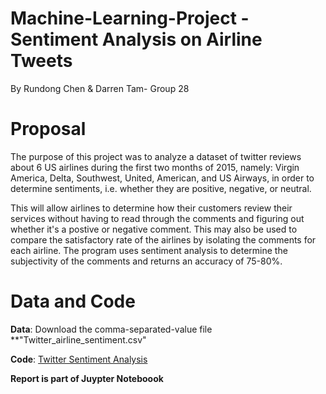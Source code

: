 # Machine-Learning-Project - Sentiment Analysis on Airline Tweets
By Rundong Chen & Darren Tam- Group 28

# Proposal
The purpose of this project was to analyze a dataset of twitter reviews about 6 US airlines during the first two months of 2015, namely: Virgin America, Delta, Southwest, United, American, and US Airways, in order to determine sentiments, i.e. whether they are positive, negative, or neutral. 

This will allow airlines to determine how their customers review their services without having to read through the comments and figuring out whether it's a postive or negative comment. This may also be used to compare the satisfactory rate of the airlines by isolating the comments for each airline. The program uses sentiment analysis to determine the subjectivity of the comments and returns an accuracy of 75-80%. 

# Data and Code
**Data**: Download the comma-separated-value file **"Twitter_airline_sentiment.csv" 

**Code**: [Twitter Sentiment Analysis](./Twitter_Sentiment_Analysis.ipynb)

**Report is part of Juypter Noteboook**
